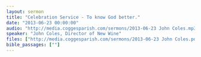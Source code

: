 ```yaml
---
layout: sermon
title: "Celebration Service - To know God better."
date: "2013-06-23 00:00:00"
audio: "http://media.coggesparish.com/sermons/2013-06-23 John Coles.mp3"
speaker: "John Coles, Director of New Wine"
files: ["http://media.coggesparish.com/sermons/2013-06-23 John Coles.pdf"]
bible_passages: [""]
---
```

